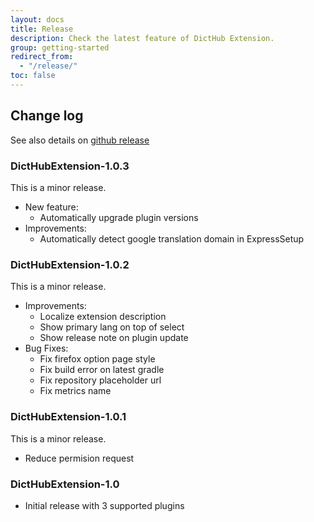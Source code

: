 ```yaml
---
layout: docs
title: Release
description: Check the latest feature of DictHub Extension.
group: getting-started
redirect_from:
  - "/release/"
toc: false
---
```


## Change log

See also details on [github release](https://github.com/dicthub/DictHubExtension/releases)

### DictHubExtension-1.0.3
This is a minor release.
* New feature:
  * Automatically upgrade plugin versions
* Improvements:
  * Automatically detect google translation domain in ExpressSetup

### DictHubExtension-1.0.2
This is a minor release.
* Improvements:
  * Localize extension description
  * Show primary lang on top of select
  * Show release note on plugin update
* Bug Fixes:
  * Fix firefox option page style
  * Fix build error on latest gradle
  * Fix repository placeholder url
  * Fix metrics name

### DictHubExtension-1.0.1
This is a minor release.
* Reduce permision request


### DictHubExtension-1.0
* Initial release with 3 supported plugins